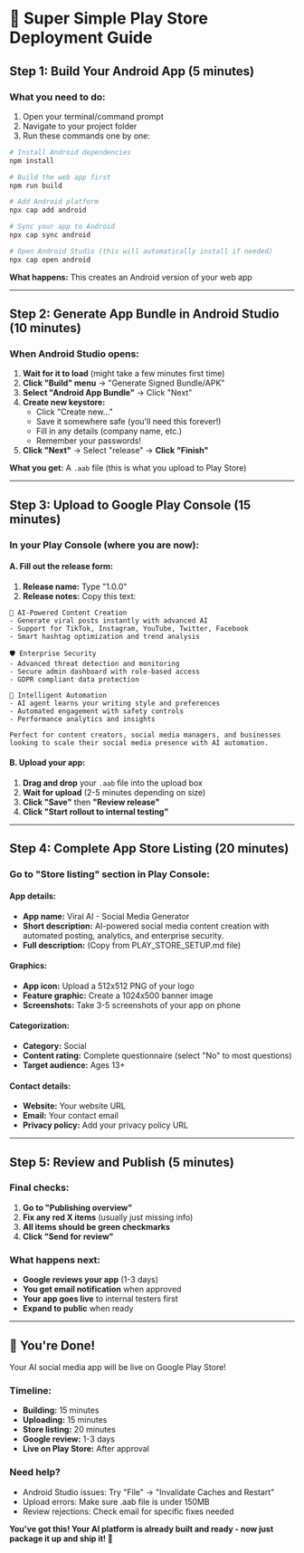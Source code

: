 # 📱 Super Simple Play Store Deployment Guide

## Step 1: Build Your Android App (5 minutes)

### What you need to do:
1. Open your terminal/command prompt
2. Navigate to your project folder
3. Run these commands one by one:

```bash
# Install Android dependencies
npm install

# Build the web app first
npm run build

# Add Android platform
npx cap add android

# Sync your app to Android
npx cap sync android

# Open Android Studio (this will automatically install if needed)
npx cap open android
```

**What happens:** This creates an Android version of your web app

---

## Step 2: Generate App Bundle in Android Studio (10 minutes)

### When Android Studio opens:
1. **Wait for it to load** (might take a few minutes first time)
2. **Click "Build" menu** → "Generate Signed Bundle/APK"
3. **Select "Android App Bundle"** → Click "Next"
4. **Create new keystore:**
   - Click "Create new..."
   - Save it somewhere safe (you'll need this forever!)
   - Fill in any details (company name, etc.)
   - Remember your passwords!
5. **Click "Next"** → Select "release" → **Click "Finish"**

**What you get:** A `.aab` file (this is what you upload to Play Store)

---

## Step 3: Upload to Google Play Console (15 minutes)

### In your Play Console (where you are now):

#### A. Fill out the release form:
1. **Release name:** Type "1.0.0"
2. **Release notes:** Copy this text:

```
🤖 AI-Powered Content Creation
- Generate viral posts instantly with advanced AI
- Support for TikTok, Instagram, YouTube, Twitter, Facebook
- Smart hashtag optimization and trend analysis

🛡️ Enterprise Security  
- Advanced threat detection and monitoring
- Secure admin dashboard with role-based access
- GDPR compliant data protection

🎯 Intelligent Automation
- AI agent learns your writing style and preferences
- Automated engagement with safety controls
- Performance analytics and insights

Perfect for content creators, social media managers, and businesses looking to scale their social media presence with AI automation.
```

#### B. Upload your app:
1. **Drag and drop** your `.aab` file into the upload box
2. **Wait for upload** (2-5 minutes depending on size)
3. **Click "Save"** then **"Review release"**
4. **Click "Start rollout to internal testing"**

---

## Step 4: Complete App Store Listing (20 minutes)

### Go to "Store listing" section in Play Console:

#### App details:
- **App name:** Viral AI - Social Media Generator
- **Short description:** AI-powered social media content creation with automated posting, analytics, and enterprise security.
- **Full description:** (Copy from PLAY_STORE_SETUP.md file)

#### Graphics:
- **App icon:** Upload a 512x512 PNG of your logo
- **Feature graphic:** Create a 1024x500 banner image
- **Screenshots:** Take 3-5 screenshots of your app on phone

#### Categorization:
- **Category:** Social
- **Content rating:** Complete questionnaire (select "No" to most questions)
- **Target audience:** Ages 13+

#### Contact details:
- **Website:** Your website URL
- **Email:** Your contact email
- **Privacy policy:** Add your privacy policy URL

---

## Step 5: Review and Publish (5 minutes)

### Final checks:
1. **Go to "Publishing overview"**
2. **Fix any red X items** (usually just missing info)
3. **All items should be green checkmarks**
4. **Click "Send for review"**

### What happens next:
- **Google reviews your app** (1-3 days)
- **You get email notification** when approved
- **Your app goes live** to internal testers first
- **Expand to public** when ready

---

## 🎉 You're Done!

Your AI social media app will be live on Google Play Store! 

### Timeline:
- **Building:** 15 minutes
- **Uploading:** 15 minutes  
- **Store listing:** 20 minutes
- **Google review:** 1-3 days
- **Live on Play Store:** After approval

### Need help?
- Android Studio issues: Try "File" → "Invalidate Caches and Restart"
- Upload errors: Make sure .aab file is under 150MB
- Review rejections: Check email for specific fixes needed

**You've got this! Your AI platform is already built and ready - now just package it up and ship it! 🚀**